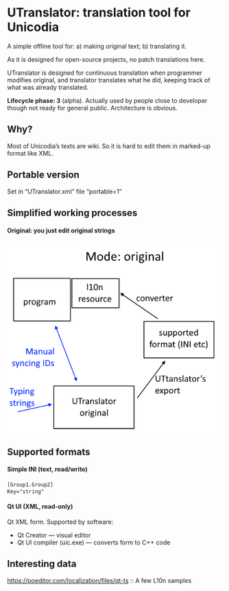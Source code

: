 # UTranslator: translation tool for Unicodia

A simple offline tool for: a) making original text; b) translating it.

As it is designed for open-source projects, no patch translations here.

UTranslator is designed for continuous translation when programmer modifies original, and translator translates what he did, keeping track of what was already translated.

**Lifecycle phase: 3** (alpha). Actually used by people close to developer though not ready for general public. Architecture is obvious.

## Why?

Most of Unicodia’s texts are wiki. So it is hard to edit them in marked-up format like XML.

## Portable version

Set in “UTranslator.xml” file “portable=1”

## Simplified working processes

#### Original: you just edit original strings
![Mode:original](docs/pix/original.png)

## Supported formats

#### Simple INI (text, read/write)

```
[Group1.Group2]
Key="string"
```

#### Qt UI (XML, read-only)

Qt XML form. Supported by software:
* Qt Creator — visual editor
* Qt UI compiler (uic.exe) — converts form to C++ code

## Interesting data

https://poeditor.com/localization/files/qt-ts :: A few L10n samples